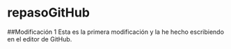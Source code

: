# repasoGitHub

##Modificación 1
Esta es la primera modificación y la he hecho escribiendo en el editor de GitHub.
